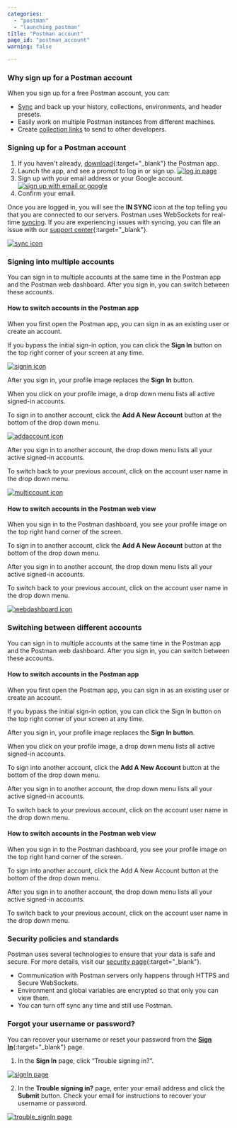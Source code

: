 ```yaml
---
categories:
  - "postman"
  - "launching_postman"
title: "Postman account"
page_id: "postman_account"
warning: false

---
```


### Why sign up for a Postman account

When you sign up for a free Postman account, you can:

   *   [Sync](/docs/postman/launching_postman/syncing) and back up your history, collections, environments, and header presets.
   *   Easily work on multiple Postman instances from different machines.
   *   Create [collection links](/docs/postman/collections/sharing_collections) to send to other developers.




### Signing up for a Postman account

1. If you haven't already, [download](https://www.getpostman.com/apps){:target="_blank"} the Postman app.
2. Launch the app, and see a prompt to log in or sign up.
    [![log in page](https://s3.amazonaws.com/postman-static-getpostman-com/postman-docs/59135838.png)](https://s3.amazonaws.com/postman-static-getpostman-com/postman-docs/59135838.png)  
3. Sign up with your email address or your Google account.
    [![sign up with email or google](https://s3.amazonaws.com/postman-static-getpostman-com/postman-docs/signUp.png)](https://s3.amazonaws.com/postman-static-getpostman-com/postman-docs/signUp.png)  
4. Confirm your email.


Once you are logged in, you will see the **IN SYNC** icon at the top telling you that you are connected to our servers. Postman uses WebSockets for real-time [syncing](/docs/postman/launching_postman/syncing). If you are experiencing issues with syncing, you can file an issue with our [support center](https://support.getpostman.com/hc/en-us){:target="_blank"}.


[![sync icon](https://s3.amazonaws.com/postman-static-getpostman-com/postman-docs/insync_postmanAcct.png)](https://s3.amazonaws.com/postman-static-getpostman-com/postman-docs/insync_postmanAcct.png)


### Signing into multiple accounts

You can sign in to multiple accounts at the same time in the Postman app and the Postman web dashboard. After you sign in, you can switch between these accounts. 

#### How to switch accounts in the Postman app 

When you first open the Postman app, you can sign in as an existing user or create an account. 

If you bypass the initial sign-in option, you can click the **Sign In** button on the top right corner of your screen at any time.

[![signin icon](https://s3.amazonaws.com/postman-static-getpostman-com/postman-docs/switchAccts_signIn_white.png)](https://s3.amazonaws.com/postman-static-getpostman-com/postman-docs/switchAccts_signIn_white.png)

After you sign in, your profile image replaces the **Sign In** button. 

When you click on your profile image, a drop down menu lists all active signed-in accounts. 

To sign in to another account, click the **Add A New Account** button at the bottom of the drop down menu.

[![addaccount icon](https://s3.amazonaws.com/postman-static-getpostman-com/postman-docs/switch_addAccount_white.png)](https://s3.amazonaws.com/postman-static-getpostman-com/postman-docs/switch_addAccount_white.png)

After you sign in to another account, the drop down menu lists all your active signed-in accounts.

To switch back to your previous account, click on the account user name in the drop down menu.

[![multiccount icon](https://s3.amazonaws.com/postman-static-getpostman-com/postman-docs/switch_multiAccounts_white.png)](https://s3.amazonaws.com/postman-static-getpostman-com/postman-docs/switch_multiAccounts_white.png)

#### How to switch accounts in the Postman web view

When you sign in to the Postman dashboard, you see your profile image on the top right hand corner of the screen.  

To sign in to another account, click the **Add A New Account** button at the bottom of the drop down menu.

After you sign in to another account, the drop down menu lists all your active signed-in accounts.

To switch back to your previous account, click on the account user name in the drop down menu.

[![webdashboard icon](https://s3.amazonaws.com/postman-static-getpostman-com/postman-docs/switchProfiles_webDashboard.png)](https://s3.amazonaws.com/postman-static-getpostman-com/postman-docs/switchProfiles_webDashboard.png)


### Switching between different accounts
You can sign in to multiple accounts at the same time in the Postman app and the Postman web dashboard. After you sign in, you can switch between these accounts.

#### How to switch accounts in the Postman app 
When you first open the Postman app, you can sign in as an existing user or create an account. 

If you bypass the initial sign-in option, you can click the Sign In button on the top right corner of your screen at any time.


After you sign in, your profile image replaces the **Sign In button**. 

When you click on your profile image, a drop down menu lists all active signed-in accounts. 

To sign into another account, click the **Add A New Account** button at the bottom of the drop down menu.


After you sign in to another account, the drop down menu lists all your active signed-in accounts.

To switch back to your previous account, click on the account user name in the drop down menu.


#### How to switch accounts in the Postman web view
When you sign in to the Postman dashboard, you see your profile image on the top right hand corner of the screen.  

To sign into another account, click the Add A New Account button at the bottom of the drop down menu.

After you sign in to another account, the drop down menu lists all your active signed-in accounts.

To switch back to your previous account, click on the account user name in the drop down menu.


### Security policies and standards

Postman uses several technologies to ensure that your data is safe and secure. For more details, visit our [security page](https://www.getpostman.com/security){:target="_blank"}.

   *   Communication with Postman servers only happens through HTTPS and Secure WebSockets.
   *   Environment and global variables are encrypted so that only you can view them.
   *   You can turn off sync any time and still use Postman.

### Forgot your username or password?

You can recover your username or reset your password from the [**Sign In**](https://identity.getpostman.com/login){:target="_blank"} page. 

1. In the **Sign In** page, click “Trouble signing in?”.

[![signIn page](https://s3.amazonaws.com/postman-static-getpostman-com/postman-docs/SignInPage1.png)](https://s3.amazonaws.com/postman-static-getpostman-com/postman-docs/SignInPage1.png)

2. In the **Trouble signing in?** page, enter your email address and click the **Submit** button.
   Check your email for instructions to recover your username or password.
   

[![trouble_signIn page](https://s3.amazonaws.com/postman-static-getpostman-com/postman-docs/signIn_trouble.png)](https://s3.amazonaws.com/postman-static-getpostman-com/postman-docs/signIn_trouble.png)

